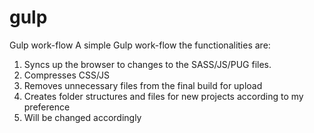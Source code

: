 # gulp
Gulp work-flow
A simple Gulp work-flow the functionalities are:
1. Syncs up the browser to changes to the SASS/JS/PUG files.
2. Compresses CSS/JS
3. Removes unnecessary files from the final build for upload
4. Creates folder structures and files for new projects according to my preference
5. Will be changed accordingly
